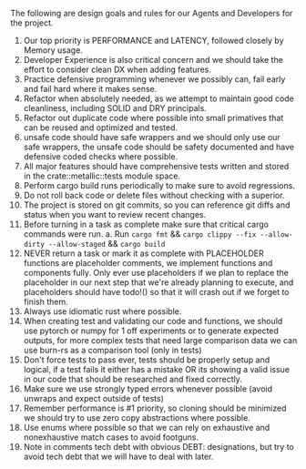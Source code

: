 The following are design goals and rules for our Agents and Developers for the project. 

1. Our top priority is PERFORMANCE and LATENCY, followed closely by Memory usage. 
2. Developer Experience is also critical concern and we should take the effort to consider clean DX when adding features.
3. Practice defensive programming whenever we possibly can, fail early and fail hard where it makes sense.
4. Refactor when absolutely needed, as we attempt to maintain good code cleanliness, including SOLID and DRY principals. 
5. Refactor out duplicate code where possible into small primatives that can be reused and optimized and tested. 
6. unsafe code should have safe wrappers and we should only use our safe wrappers, the unsafe code should be safety documented and have defensive coded checks where possible.
7. All major features should have comprehensive tests written and stored in the crate::metallic::tests module space. 
8. Perform cargo build runs periodically to make sure to avoid regressions.
9. Do not roll back code or delete files without checking with a superior. 
10. The project is stored on git commits, so you can reference git diffs and status when you want to review recent changes.
11. Before turning in a task as complete make sure that critical cargo commands were run.
   a. Run `cargo fmt` && `cargo clippy --fix --allow-dirty --allow-staged` && `cargo build`
12. NEVER return a task or mark it as complete with PLACEHOLDER functions are placeholder comments, we implement functions and components fully. Only ever use placeholders if we plan to replace the placeholder in our next step that we're already planning to execute, and placeholders should have todo!() so that it will crash out if we forget to finish them.
13. Always use idiomatic rust where possible.
14. When creating test and validating our code and functions, we should use pytorch or numpy for 1 off experiments or to generate expected outputs, for more complex tests that need large comparison data we can use burn-rs as a comparison tool (only in tests)
15. Don't force tests to pass ever, tests should be properly setup and logical, if a test fails it either has a mistake OR its showing a valid issue in our code that should be researched and fixed correctly.
16. Make sure we use strongly typed errors whenever possible (avoid unwraps and expect outside of tests)
17. Remember performance is #1 priority, so cloning should be minimized we should try to use zero copy abstractions where possible. 
18. Use enums where possible so that we can rely on exhaustive and nonexhaustive match cases to avoid footguns.
19. Note in comments tech debt with obvious DEBT: designations, but try to avoid tech debt that we will have to deal with later.